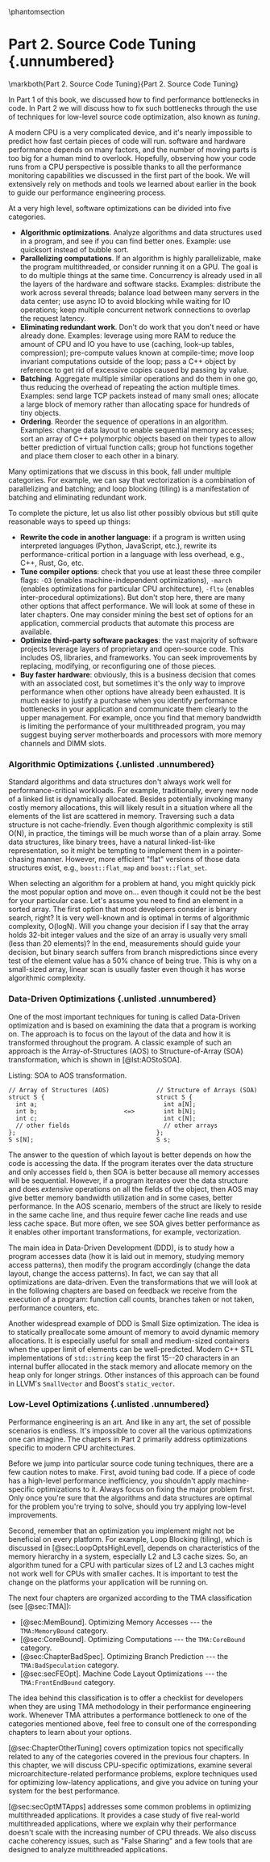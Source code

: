 \phantomsection
# Part 2. Source Code Tuning {.unnumbered}

\markboth{Part 2. Source Code Tuning}{Part 2. Source Code Tuning}

In Part 1 of this book, we discussed how to find performance bottlenecks in code. In Part 2 we will discuss how to fix such
bottlenecks through the use of techniques for low-level source code optimization, also known as *tuning*.

A modern CPU is a very complicated device, and it's nearly impossible to predict how fast certain pieces of code will run. software and hardware performance depends on many factors, and the number of moving parts is too big for a human mind to overlook. Hopefully, observing how your code runs from a CPU perspective is possible thanks to all the performance monitoring capabilities we discussed in the first part of the book. We will extensively rely on methods and tools we learned about earlier in the book to guide our performance engineering process.

At a very high level, software optimizations can be divided into five categories.

* **Algorithmic optimizations**. Analyze algorithms and data structures used in a program, and see if you can find better ones. Example: use quicksort instead of bubble sort.
* **Parallelizing computations**. If an algorithm is highly parallelizable, make the program multithreaded, or consider running it on a GPU. The goal is to do multiple things at the same time. Concurrency is already used in all the layers of the hardware and software stacks. Examples: distribute the work across several threads; balance load between many servers in the data center; use async IO to avoid blocking while waiting for IO operations; keep multiple concurrent network connections to overlap the request latency.
* **Eliminating redundant work**. Don't do work that you don't need or have already done. Examples: leverage using more RAM to reduce the amount of CPU and IO you have to use (caching, look-up tables, compression); pre-compute values known at compile-time; move loop invariant computations outside of the loop; pass a C++ object by reference to get rid of excessive copies caused by passing by value.
* **Batching**. Aggregate multiple similar operations and do them in one go, thus reducing the overhead of repeating the action multiple times. Examples: send large TCP packets instead of many small ones; allocate a large block of memory rather than allocating space for hundreds of tiny objects.
* **Ordering**. Reorder the sequence of operations in an algorithm. Examples: change data layout to enable sequential memory accesses; sort an array of C++ polymorphic objects based on their types to allow better prediction of virtual function calls; group hot functions together and place them closer to each other in a binary.

Many optimizations that we discuss in this book, fall under multiple categories. For example, we can say that vectorization is a combination of parallelizing and batching; and loop blocking (tiling) is a manifestation of batching and eliminating redundant work.

To complete the picture, let us also list other possibly obvious but still quite reasonable ways to speed up things:

* **Rewrite the code in another language**: if a program is written using interpreted languages (Python, JavaScript, etc.), rewrite its performance-critical portion in a language with less overhead, e.g., C++, Rust, Go, etc.
* **Tune compiler options**: check that you use at least these three compiler flags: `-O3` (enables machine-independent optimizations), `-march` (enables optimizations for particular CPU architecture), `-flto` (enables inter-procedural optimizations). But don't stop here, there are many other options that affect performance. We will look at some of these in later chapters. One may consider mining the best set of options for an application, commercial products that automate this process are available.
* **Optimize third-party software packages**: the vast majority of software projects leverage layers of proprietary and open-source code. This includes OS, libraries, and frameworks. You can seek improvements by replacing, modifying, or reconfiguring one of those pieces.
* **Buy faster hardware**: obviously, this is a business decision that comes with an associated cost, but sometimes it's the only way to improve performance when other options have already been exhausted. It is much easier to justify a purchase when you identify performance bottlenecks in your application and communicate them clearly to the upper management. For example, once you find that memory bandwidth is limiting the performance of your multithreaded program, you may suggest buying server motherboards and processors with more memory channels and DIMM slots.

### Algorithmic Optimizations {.unlisted .unnumbered}

Standard algorithms and data structures don't always work well for performance-critical workloads. For example, traditionally, every new node of a linked list is dynamically allocated. Besides potentially invoking many costly memory allocations, this will likely result in a situation where all the elements of the list are scattered in memory. Traversing such a data structure is not cache-friendly. Even though algorithmic complexity is still O(N), in practice, the timings will be much worse than of a plain array. Some data structures, like binary trees, have a natural linked-list-like representation, so it might be tempting to implement them in a pointer-chasing manner. However, more efficient "flat" versions of those data structures exist, e.g., `boost::flat_map` and `boost::flat_set`.

When selecting an algorithm for a problem at hand, you might quickly pick the most popular option and move on... even though it could not be the best for your particular case. Let's assume you need to find an element in a sorted array. The first option that most developers consider is binary search, right? It is very well-known and is optimal in terms of algorithmic complexity, O(logN). Will you change your decision if I say that the array holds 32-bit integer values and the size of an array is usually very small (less than 20 elements)? In the end, measurements should guide your decision, but binary search suffers from branch mispredictions since every test of the element value has a 50% chance of being true. This is why on a small-sized array, linear scan is usually faster even though it has worse algorithmic complexity.

### Data-Driven Optimizations {.unlisted .unnumbered}

One of the most important techniques for tuning is called Data-Driven optimization and is based on examining the data that a program is working on. The approach is to focus on the layout of the data and how it is transformed throughout the program. A classic example of such an approach is the Array-of-Structures (AOS) to Structure-of-Array (SOA) transformation, which is shown in [@lst:AOStoSOA]. 

Listing: SOA to AOS transformation.

~~~~ {#lst:AOStoSOA .cpp}
// Array of Structures (AOS)             // Structure of Arrays (SOA)
struct S {                               struct S {
  int a;                                   int a[N];
  int b;                        <=>        int b[N];
  int c;                                   int c[N];
  // other fields                          // other arrays
};                                       };
S s[N];                                  S s;
~~~~~~~~~~~~~~~~~~~~~~~~~~~~~~~~~~~~~~~~~~~~~~~~~

The answer to the question of which layout is better depends on how the code is accessing the data. If the program iterates over the data structure and only accesses field `b`, then SOA is better because all memory accesses will be sequential. However, if a program iterates over the data structure and does *extensive* operations on all the fields of the object, then AOS may give better memory bandwidth utilization and in some cases, better performance. In the AOS scenario, members of the struct are likely to reside in the same cache line, and thus require fewer cache line reads and use less cache space. But more often, we see SOA gives better performance as it enables other important transformations, for example, vectorization.

The main idea in Data-Driven Development (DDD), is to study how a program accesses data (how it is laid out in memory, studying memory access patterns), then modify the program accordingly (change the data layout, change the access patterns). In fact, we can say that all optimizations are data-driven. Even the transformations that we will look at in the following chapters are based on feedback we receive from the execution of a program: function call counts, branches taken or not taken, performance counters, etc.

Another widespread example of DDD is Small Size optimization. The idea is to statically preallocate some amount of memory to avoid dynamic memory allocations. It is especially useful for small and medium-sized containers when the upper limit of elements can be well-predicted. Modern C++ STL implementations of `std::string` keep the first 15--20 characters in an internal buffer allocated in the stack memory and allocate memory on the heap only for longer strings. Other instances of this approach can be found in LLVM's `SmallVector` and Boost's `static_vector`.

### Low-Level Optimizations {.unlisted .unnumbered}

Performance engineering is an art. And like in any art, the set of possible scenarios is endless. It's impossible to cover all the various optimizations one can imagine. The chapters in Part 2 primarily address optimizations specific to modern CPU architectures. 

Before we jump into particular source code tuning techniques, there are a few caution notes to make. First, avoid tuning bad code. If a piece of code has a high-level performance inefficiency, you shouldn't apply machine-specific optimizations to it. Always focus on fixing the major problem first. Only once you're sure that the algorithms and data structures are optimal for the problem you're trying to solve, should you try applying low-level improvements.

Second, remember that an optimization you implement might not be beneficial on every platform. For example, Loop Blocking (tiling), which is discussed in [@sec:LoopOptsHighLevel], depends on characteristics of the memory hierarchy in a system, especially L2 and L3 cache sizes. So, an algorithm tuned for a CPU with particular sizes of L2 and L3 caches might not work well for CPUs with smaller caches. It is important to test the change on the platforms your application will be running on.

The next four chapters are organized according to the TMA classification (see [@sec:TMA]):

* [@sec:MemBound]. Optimizing Memory Accesses --- the `TMA:MemoryBound` category.
* [@sec:CoreBound]. Optimizing Computations --- the `TMA:CoreBound` category.
* [@sec:ChapterBadSpec]. Optimizing Branch Prediction --- the `TMA:BadSpeculation` category.
* [@sec:secFEOpt]. Machine Code Layout Optimizations --- the `TMA:FrontEndBound` category.

The idea behind this classification is to offer a checklist for developers when they are using TMA methodology in their performance engineering work. Whenever TMA attributes a performance bottleneck to one of the categories mentioned above, feel free to consult one of the corresponding chapters to learn about your options.

[@sec:ChapterOtherTuning] covers optimization topics not specifically related to any of the categories covered in the previous four chapters. In this chapter, we will discuss CPU-specific optimizations, examine several microarchitecture-related performance problems, explore techniques used for optimizing low-latency applications, and give you advice on tuning your system for the best performance.

[@sec:secOptMTApps] addresses some common problems in optimizing multithreaded applications. It provides a case study of five real-world multithreaded applications, where we explain why their performance doesn't scale with the increasing number of CPU threads. We also discuss cache coherency issues, such as "False Sharing" and a few tools that are designed to analyze multithreaded applications.
